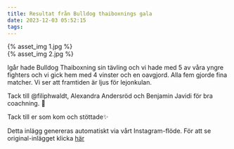 ```yaml
---
title: Resultat från Bulldog thaiboxnings gala
date: 2023-12-03 05:52:15
tags:
---
```

<div class="postId" style="display: none;">ID: 17857049010071419</div>

<div
class="postCarouselContainer"
carousel-children="3"
>
<div class="carouselChild">
{% asset_img 1.jpg %}
</div>
<div class="carouselChild">
{% asset_img 2.jpg %}
</div>
</div>

Igår hade Bulldog Thaiboxning sin tävling och vi hade med 5 av våra yngre fighters och vi gick hem med 4 vinster och en oavgjord. Alla fem gjorde fina matcher.
Vi ser att framtiden är ljus för lejonkulan. 

Tack till @filiphwaldt, Alexandra Andersröd och Benjamin Javidi för bra coachning. 🙏

Tack till er som kom och stöttade✨

<div class="automaticGeneratedPostDescription">
Detta inlägg genereras automatiskt via vårt Instagram-flöde. För att se original-inlägget klicka <a target="_blank" href="https://www.instagram.com/p/C0YM4BYCKmM/">här</a>
</div>
<br>
